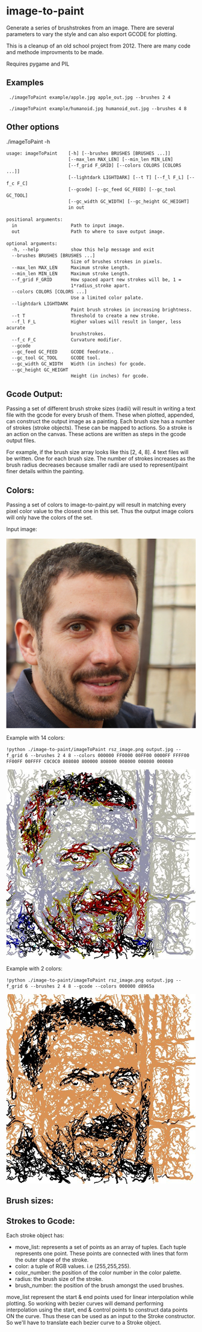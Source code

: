 # image-to-paint

Generate a series of brushstrokes from an image. There are several parameters to vary the style and can also export GCODE for plotting.

This is a cleanup of an old school project from 2012. There are many code and methode improvments to be made.

Requires pygame and PIL

## Examples

```
 ./imageToPaint example/apple.jpg apple_out.jpg --brushes 2 4 
```


```
 ./imageToPaint example/humanoid.jpg humanoid_out.jpg --brushes 4 8

```


## Other options
./imageToPaint -h

```
usage: imageToPaint    [-h] [--brushes BRUSHES [BRUSHES ...]]
                       [--max_len MAX_LEN] [--min_len MIN_LEN]
                       [--f_grid F_GRID] [--colors COLORS [COLORS ...]]
                       [--lightdark LIGHTDARK] [--t T] [--f_l F_L] [--f_c F_C]
                       [--gcode] [--gc_feed GC_FEED] [--gc_tool GC_TOOL]
                       [--gc_width GC_WIDTH] [--gc_height GC_HEIGHT]
                       in out
	
positional arguments:
  in                    Path to input image.
  out                   Path to where to save output image.
	
optional arguments:
  -h, --help            show this help message and exit
  --brushes BRUSHES [BRUSHES ...]
                        Size of brushes strokes in pixels.
  --max_len MAX_LEN     Maximum stroke Length.
  --min_len MIN_LEN     Maximum stroke Length.
  --f_grid F_GRID       How spaced apart new strokes will be, 1 =
                        1*radius_stroke apart.
  --colors COLORS [COLORS ...]
                        Use a limited color palate.
  --lightdark LIGHTDARK
                        Paint brush strokes in increasing brightness.
  --t T                 Threshold to create a new stroke.
  --f_l F_L             Higher values will result in longer, less acurate
                        brushstrokes.
  --f_c F_C             Curvature modifier.
  --gcode
  --gc_feed GC_FEED     GCODE feedrate..
  --gc_tool GC_TOOL     GCODE tool.
  --gc_width GC_WIDTH   Width (in inches) for gcode.
  --gc_height GC_HEIGHT
                        Height (in inches) for gcode.
```

## Gcode Output:
Passing a set of different brush stroke sizes (radii) will result in writing a text file with the gcode for every brush of them.
These when plotted, appended, can construct the output image as a painting.
Each brush size has a number of strokes (stroke objects). These can be mapped to actions. So a stroke is an action on the canvas.
These actions are written as steps in the gcode output files.

For example, if the brush size array looks like this [2, 4, 8]. 4 text files will be written. One for each brush size.
The number of strokes increases as the brush radius decreases because smaller radii are used to represent/paint finer details within the painting.

## Colors:
Passing a set of colors to image-to-paint.py will result in matching every pixel color value to the closest one in this set. Thus the output image colors will only have the colors of the set.

Input image:<br /><br />
 ![](rsz_image.png)

Example with 14 colors:
```
!python ./image-to-paint/imageToPaint rsz_image.png output.jpg --f_grid 6 --brushes 2 4 8 --colors 000000 FF0000 00FF00 0000FF FFFF00 FF00FF 00FFFF C0C0C0 808080 800000 808000 008000 008080 000080
```
 ![](14-color-output.jpeg)
 
 Example with 2 colors:
 ```
!python ./image-to-paint/imageToPaint rsz_image.png output.jpg --f_grid 6 --brushes 2 4 8 --gcode --colors 000000 d8965a
```
 ![](2-color-output.jpeg)
 
## Brush sizes:

## Strokes to Gcode:

Each stroke object has:
 * move_list: represents a set of points as an array of tuples. Each tuple represents one point. These points are connected with lines that form the outer shape of the stroke.
 * color: a tuple of RGB values. i.e (255,255,255).
 * color_number: the position of the color number in the color palette.
 * radius: the brush size of the stroke.
 * brush_number: the position of the brush amongst the used brushes.
 
 move_list represent the start & end points used for linear interpolation while plotting. So working with bezier curves will demand performing interpolation using the start, end & control points to construct data points ON the curve. Thus these can be used as an input to the Stroke constructor. So we'll have to translate each bezier curve to a Stroke object.


